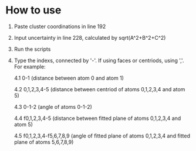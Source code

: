 # How to use
1. Paste cluster coordinations in line 192

2. Input uncertainty in line 228, calculated by sqrt(A^2+B^2+C^2)

3. Run the scripts

4. Type the indexs, connected by '-'. If using faces or centriods, using ','. For example:
   
   4.1 0-1 (distance between atom 0 and atom 1)

   4.2 0,1,2,3,4-5 (distance between centriod of atoms 0,1,2,3,4 and atom 5)

   4.3 0-1-2 (angle of atoms 0-1-2)

   4.4 f0,1,2,3,4-5 (distance between fitted plane of atoms 0,1,2,3,4 and atom 5)

   4.5 f0,1,2,3,4-f5,6,7,8,9 (angle of fitted plane of atoms 0,1,2,3,4 and fitted plane of atoms 5,6,7,8,9)
